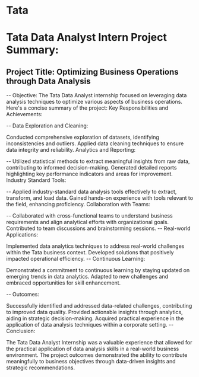 # Tata
# Tata Data Analyst Intern Project Summary:
## Project Title: Optimizing Business Operations through Data Analysis
-- Objective:
The Tata Data Analyst internship focused on leveraging data analysis techniques to optimize various aspects of business operations. Here's a concise summary of the project:
Key Responsibilities and Achievements:

-- Data Exploration and Cleaning:

Conducted comprehensive exploration of datasets, identifying inconsistencies and outliers.
Applied data cleaning techniques to ensure data integrity and reliability.
Analytics and Reporting:

-- Utilized statistical methods to extract meaningful insights from raw data, contributing to informed decision-making.
Generated detailed reports highlighting key performance indicators and areas for improvement.
Industry Standard Tools:

-- Applied industry-standard data analysis tools effectively to extract, transform, and load data.
Gained hands-on experience with tools relevant to the field, enhancing proficiency.
Collaboration with Teams:

-- Collaborated with cross-functional teams to understand business requirements and align analytical efforts with organizational goals.
Contributed to team discussions and brainstorming sessions.
-- Real-world Applications:

Implemented data analytics techniques to address real-world challenges within the Tata business context.
Developed solutions that positively impacted operational efficiency.
-- Continuous Learning:

Demonstrated a commitment to continuous learning by staying updated on emerging trends in data analytics.
Adapted to new challenges and embraced opportunities for skill enhancement.

-- Outcomes:

Successfully identified and addressed data-related challenges, contributing to improved data quality.
Provided actionable insights through analytics, aiding in strategic decision-making.
Acquired practical experience in the application of data analysis techniques within a corporate setting.
-- Conclusion:

The Tata Data Analyst Internship was a valuable experience that allowed for the practical application of data analysis skills in a real-world business environment. The project outcomes demonstrated the ability to contribute meaningfully to business objectives through data-driven insights and strategic recommendations.
